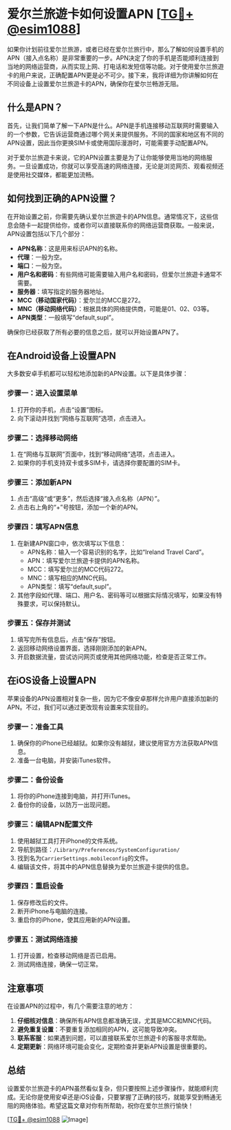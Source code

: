 # 爱尔兰旅遊卡如何设置APN [[TG💪+ @esim1088](https://t.me/s/esim1088)]

如果你计划前往爱尔兰旅游，或者已经在爱尔兰旅行中，那么了解如何设置手机的APN（接入点名称）是非常重要的一步。APN决定了你的手机是否能顺利连接到当地的网络运营商，从而实现上网、打电话和发短信等功能。对于使用爱尔兰旅遊卡的用户来说，正确配置APN更是必不可少。接下来，我将详细为你讲解如何在不同设备上设置爱尔兰旅遊卡的APN，确保你在爱尔兰畅游无阻。

## 什么是APN？

首先，让我们简单了解一下APN是什么。APN是手机连接移动互联网时需要输入的一个参数，它告诉运营商通过哪个网关来提供服务。不同的国家和地区有不同的APN设置，因此当你更换SIM卡或使用国际漫游时，可能需要手动配置APN。

对于爱尔兰旅遊卡来说，它的APN设置主要是为了让你能够使用当地的网络服务。一旦设置成功，你就可以享受高速的网络连接，无论是浏览网页、观看视频还是使用社交媒体，都能更加流畅。

## 如何找到正确的APN设置？

在开始设置之前，你需要先确认爱尔兰旅遊卡的APN信息。通常情况下，这些信息会随卡一起提供给你，或者你可以直接联系你的网络运营商获取。一般来说，APN设置包括以下几个部分：

- **APN名称**：这是用来标识APN的名称。
- **代理**：一般为空。
- **端口**：一般为空。
- **用户名和密码**：有些网络可能需要输入用户名和密码，但爱尔兰旅遊卡通常不需要。
- **服务器**：填写指定的服务器地址。
- **MCC（移动国家代码）**：爱尔兰的MCC是272。
- **MNC（移动网络代码）**：根据具体的网络提供商，可能是01、02、03等。
- **APN类型**：一般填写“default,supl”。

确保你已经获取了所有必要的信息之后，就可以开始设置APN了。

## 在Android设备上设置APN

大多数安卓手机都可以轻松地添加新的APN设置。以下是具体步骤：

### 步骤一：进入设置菜单

1. 打开你的手机，点击“设置”图标。
2. 向下滚动并找到“网络与互联网”选项，点击进入。

### 步骤二：选择移动网络

1. 在“网络与互联网”页面中，找到“移动网络”选项，点击进入。
2. 如果你的手机支持双卡或多SIM卡，请选择你要配置的SIM卡。

### 步骤三：添加新APN

1. 点击“高级”或“更多”，然后选择“接入点名称（APN）”。
2. 点击右上角的“+”号按钮，添加一个新的APN。

### 步骤四：填写APN信息

1. 在新建APN窗口中，依次填写以下信息：
   - APN名称：输入一个容易识别的名字，比如“Ireland Travel Card”。
   - APN：填写爱尔兰旅遊卡提供的APN名称。
   - MCC：填写爱尔兰的MCC代码272。
   - MNC：填写相应的MNC代码。
   - APN类型：填写“default,supl”。
2. 其他字段如代理、端口、用户名、密码等可以根据实际情况填写，如果没有特殊要求，可以保持默认。

### 步骤五：保存并测试

1. 填写完所有信息后，点击“保存”按钮。
2. 返回移动网络设置界面，选择刚刚添加的新APN。
3. 开启数据流量，尝试访问网页或使用其他网络功能，检查是否正常工作。

## 在iOS设备上设置APN

苹果设备的APN设置相对复杂一些，因为它不像安卓那样允许用户直接添加新的APN。不过，我们可以通过更改现有设置来实现目的。

### 步骤一：准备工具

1. 确保你的iPhone已经越狱。如果你没有越狱，建议使用官方方法获取APN信息。
2. 准备一台电脑，并安装iTunes软件。

### 步骤二：备份设备

1. 将你的iPhone连接到电脑，并打开iTunes。
2. 备份你的设备，以防万一出现问题。

### 步骤三：编辑APN配置文件

1. 使用越狱工具打开iPhone的文件系统。
2. 导航到路径：`/Library/Preferences/SystemConfiguration/`
3. 找到名为`CarrierSettings.mobileconfig`的文件。
4. 编辑该文件，将其中的APN信息替换为爱尔兰旅遊卡提供的信息。

### 步骤四：重启设备

1. 保存修改后的文件。
2. 断开iPhone与电脑的连接。
3. 重启你的iPhone，使其应用新的APN设置。

### 步骤五：测试网络连接

1. 打开设置，检查移动网络是否已启用。
2. 测试网络连接，确保一切正常。

## 注意事项

在设置APN的过程中，有几个需要注意的地方：

1. **仔细核对信息**：确保所有APN信息都准确无误，尤其是MCC和MNC代码。
2. **避免重复设置**：不要重复添加相同的APN，这可能导致冲突。
3. **联系客服**：如果遇到问题，可以直接联系爱尔兰旅遊卡的客服寻求帮助。
4. **定期更新**：网络环境可能会变化，定期检查并更新APN设置是很重要的。

## 总结

设置爱尔兰旅遊卡的APN虽然看似复杂，但只要按照上述步骤操作，就能顺利完成。无论你是使用安卓还是iOS设备，只要掌握了正确的技巧，就能享受到畅通无阻的网络体验。希望这篇文章对你有所帮助，祝你在爱尔兰旅行愉快！

[[TG💪+ @esim1088](https://t.me/s/esim1088) ![Image](https://i.postimg.cc/4NQfJmqS/Snipaste-2025-05-13-00-14-12.png)]